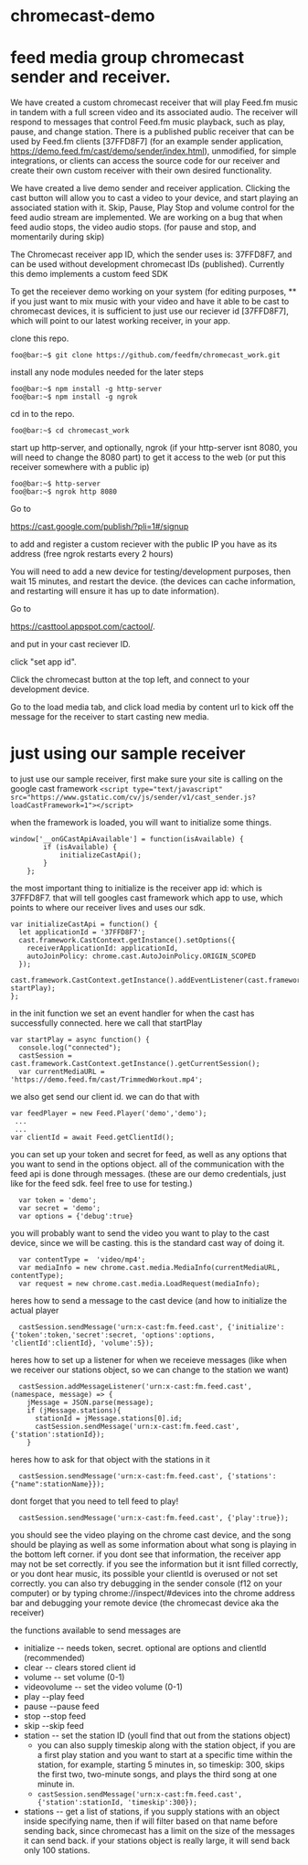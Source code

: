 # chromecast-demo

# feed media group chromecast sender and receiver.


We have created a custom chromecast receiver that will play Feed.fm music in tandem with a full screen video and its associated audio. The receiver will respond to messages that control Feed.fm music playback, such as play, pause, and change station. There is a published public receiver that can be used by Feed.fm clients [37FFD8F7] (for an example sender application, https://demo.feed.fm/cast/demo/sender/index.html), unmodified, for simple integrations, or clients can access the source code for our receiver and create their own custom receiver with their own desired functionality.
 
We have created a live demo sender and receiver application. Clicking the cast button will allow you to cast a video to your device, and start playing an associated station with it. Skip, Pause, Play Stop and volume control for the feed audio stream are implemented.  We are working on a bug that when feed audio stops, the video audio stops. (for pause and stop, and momentarily during skip)

The Chromecast receiver app ID, which the sender uses is: 37FFD8F7, and can be used without development chromecast IDs (published).
Currently this demo implements a custom feed SDK
  
To get the receiever demo working on your system (for editing purposes, ** if you just want to mix music with your video and have it able to be cast to chromecast devices, it is sufficient to just use our reciever id [37FFD8F7], which will point to our latest working receiver, in your app.
  
  
clone this repo. 
```console
foo@bar:~$ git clone https://github.com/feedfm/chromecast_work.git
```
  
install any node modules needed for the later steps   
```console
foo@bar:~$ npm install -g http-server
foo@bar:~$ npm install -g ngrok
```
  
cd in to the repo. 
```console
foo@bar:~$ cd chromecast_work
```

start up http-server, and optionally, ngrok (if your http-server isnt 8080, you will need to change the 8080 part) to get it access to the web (or put this receiver somewhere with a public ip)

```console
foo@bar:~$ http-server
foo@bar:~$ ngrok http 8080
```
  
Go to   

https://cast.google.com/publish/?pli=1#/signup  

to add and register a custom reciever with the public IP you have as its address (free ngrok restarts every 2 hours)  

  
  
You will need to add a new device for testing/development purposes, then wait 15 minutes, and restart the device. (the devices can cache information, and restarting will ensure it has up to date information). 




Go to   

https://casttool.appspot.com/cactool/. 

and put in your cast reciever ID.  

click "set app id".  

Click the chromecast button at the top left, and connect to your development device.   

Go to the load media tab, and click load media by content url to kick off the message for the receiver to start casting new media.  
 

# just using our sample receiver 

to just use our sample receiver, first make sure your site is calling on the google cast framework
```<script type="text/javascript" src="https://www.gstatic.com/cv/js/sender/v1/cast_sender.js?loadCastFramework=1"></script>```  

when the framework is loaded, you will want to initialize some things.
```	
window['__onGCastApiAvailable'] = function(isAvailable) {
		if (isAvailable) {
			initializeCastApi();
		}
	}; 
 ```

the most important thing to initialize is the receiver app id: which is 37FFD8F7. that will tell googles cast framework which app to use, which points to where our receiver lives and uses our sdk.

``` 
var initializeCastApi = function() {
  let applicationId = '37FFD8F7';
  cast.framework.CastContext.getInstance().setOptions({
    receiverApplicationId: applicationId,
    autoJoinPolicy: chrome.cast.AutoJoinPolicy.ORIGIN_SCOPED
  });
  cast.framework.CastContext.getInstance().addEventListener(cast.framework.CastContextEventType.SESSION_STATE_CHANGED, startPlay);
};
```

in the init function we set an event handler for when the cast has successfully connected. here we call that startPlay

```
var startPlay = async function() {
  console.log("connected");
  castSession = cast.framework.CastContext.getInstance().getCurrentSession();
  var currentMediaURL = 'https://demo.feed.fm/cast/TrimmedWorkout.mp4';

```

we also get send our client id. we can do that with 
```
var feedPlayer = new Feed.Player('demo','demo');
 ...
 ...
var clientId = await Feed.getClientId(); 
```

you can set up your token and secret for feed, as well as any options that you want to send in the options object. all of the communication with the feed api is done through messages. (these are our demo credentials, just like for the feed sdk. feel free to use for testing.)

```
  var token = 'demo';
  var secret = 'demo';
  var options = {'debug':true}
```
you will probably want to send the video you want to play to the cast device, since we will be casting. this is the standard cast way of doing it.

```
  var contentType =  'video/mp4';
  var mediaInfo = new chrome.cast.media.MediaInfo(currentMediaURL, contentType);
  var request = new chrome.cast.media.LoadRequest(mediaInfo);
```

heres how to send a message to the cast device (and how to initialize the actual player
```
  castSession.sendMessage('urn:x-cast:fm.feed.cast', {'initialize':{'token':token,'secret':secret, 'options':options, 'clientId':clientId}, 'volume':5});
```
heres how to set up a listener for when we receieve messages (like when we receiver our stations object, so we can change to the station we want) 
```
  castSession.addMessageListener('urn:x-cast:fm.feed.cast', (namespace, message) => {
    jMessage = JSON.parse(message);
    if (jMessage.stations){
      stationId = jMessage.stations[0].id;
      castSession.sendMessage('urn:x-cast:fm.feed.cast', {'station':stationId});
    }
```
heres how to ask for that object with the stations in it
```
  castSession.sendMessage('urn:x-cast:fm.feed.cast', {'stations':{"name":stationName}});
```
dont forget that you need to tell feed to play!
```
  castSession.sendMessage('urn:x-cast:fm.feed.cast', {'play':true});
```
you should see the video playing on the chrome cast device, and the song should be playing as well as some information about what song is playing in the bottom left corner. if you dont see that information, the receiver app may not be set correctly. if you see the information but it isnt filled correctly, or you dont hear music, its possible your clientId is overused or not set correctly. you can also try debugging in the sender console (f12 on your computer) or by typing chrome://inspect/#devices into the chrome address bar and debugging your remote device (the chromecast device aka the receiver)

the functions available to send messages are 
* initialize -- needs token, secret. optional are options and clientId (recommended) 
* clear -- clears stored client id
* volume -- set volume (0-1)
* videovolume -- set the video volume (0-1)
* play --play feed
* pause --pause feed
* stop --stop feed
* skip --skip feed
* station -- set the station ID (youll find that out from the stations object)
  * you can also supply timeskip along with the station object, if you are a first play station and you want to start at a specific time within the station, for example, starting 5 minutes in, so timeskip: 300, skips the first two, two-minute songs, and plays the third song at one minute in.
  * ```castSession.sendMessage('urn:x-cast:fm.feed.cast', {'station':stationId, 'timeskip':300});```
* stations -- get a list of stations, if you supply stations with an object inside specifying name, then if will filter based on that name before sending back, since chromecast has a limit on the size of the messages it can send back. if your stations object is really large, it will send back only 100 stations.
